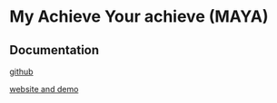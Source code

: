 # My Achieve Your achieve (MAYA)

## Documentation

[github](sites/demo/docs)

[website and demo](https://demo.openaws.dk/)
